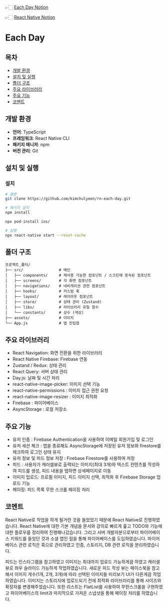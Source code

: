 👉🏻 [Each Day Notion](https://carbonated-stoplight-4f5.notion.site/ReactNative-1297e70c1e6380c1b3e0eb8141e9b737)

👉🏻 [React Native Notion](https://carbonated-stoplight-4f5.notion.site/React-Native-1307e70c1e6380f4b247c1224fa085db?pvs=4)

# Each Day

## 목차
- [개발 환경](#개발-환경)
- [설치 및 실행](#설치-및-실행)
- [폴더 구조](#폴더-구조)
- [주요 라이브러리](#주요-라이브러리)
- [주요 기능](#주요-기능)
- [코멘트](#코멘트)




## 개발 환경
- **언어**: TypeScript
- **프레임워크**: React Native CLI
- **패키지 매니저**: npm
- **버전 관리**: Git



## 설치 및 실행

### 설치
```bash
# 클론
git clone https://github.com/kimchulyeon/rn-each-day.git

# 패키지 설치
npm install

npx pod-install ios/

# 실행
npx react-native start --reset-cache  
```

## 폴더 구조

```
프로젝트_폴더/
├── src/                # 메인
│   ├── components/     # 재사용 가능한 컴포넌트 / 스크린에 종속된 컴포넌트
│   ├── screens/        # 각 화면 컴포넌트
│   ├── navigations/    # 네비게이션 관련 컴포넌트
│   ├── hooks/          # 커스텀 훅
│   ├── layout/         # 레이아웃 컴포넌트
│   ├── store/          # 상태 관리 (Zustand)
│   ├── libs/           # 라이브러리 유틸 함수
│   └── constants/      # 상수 (색상)
├── assets/             # 이미지
└── App.js              # 앱 진입점
```

## 주요 라이브러리
- React Navigation: 화면 전환을 위한 라이브러리
- React Native Firebase: Firebase 연동
- Zustand / Redux: 상태 관리
- React Query: 서버 상태 관리
- Day.js: 날짜 및 시간 처리
- react-native-image-picker: 이미지 선택 기능
- react-native-permissions : 이미지 접근 권한 요청
- react-native-image-resizer : 이미지 최적화
- Firebase : 파이어베이스
- AsyncStorage : 로컬 저장소

## 주요 기능
- 유저 인증 : Firebase Authentication을 사용하여 이메일 회원가입 및 로그인
- 유저 세션 체크 : 앱을 종료해도 AsyncStorage에 저장된 유저 정보와 firestore를 체크하여 로그인 상태 유지
- 유저 정보 및 피드 정보 저장 : Firebase Firestore를 사용하여 저장
- 피드 : 사용자가 캐러셀뷰로 출력되는 이미지(최대 3개)와 텍스트 컨텐츠를 작성하여 피드를 생성, 피드 내용을 탭하면 상세페이지로 이동
- 이미지 업로드: 프로필 이미지, 피드 이미지 선택, 최적화 후 Firebase Storage 업로드 기능
- 페이징: 피드 목록 무한 스크롤 페이징 처리

## 코멘트

React Native로 작업을 하게 될거란 것을 들었었기 때문에 React Native로 진행하였습니다. React Native에 대한 기본 개념을 문서와 강의로 빠르게 훑고 TODO와 기능에 대한 플로우를 정리하여 진행해나갔습니다. 그리고 서버 개발자분으로부터 파이어베이스 키워드를 들었던 것과 소셜 앱인 점을 통해 파이어베이스를 도입하였습니다. 파이어베이스 관련 로직은 훅으로 관리하였고 인증, 스토리지, DB 관련 로직을 분리하였습니다.

피드는 인스타그램을 참고하였고 이미지는 최대까지 업로드 가능하게끔 하였고 캐러셀뷰로 좌우 슬라이드 가능하게 작업하였습니다. 
새로운 피드 작성 뷰는 페이스북을 참고해서 이미지 개수(1개, 2개, 3개)에 따라 선택된 이미지들 미리보기 UI가 다른게끔 작업하였습니다. 이미지는 스토리지에 업로드되기 전에 최적화 라이브러리를 통해 사이즈와 확장자를 변경해주었습니다.
또한 리스트는 FlatList를 사용하여 무한스크롤을 구현하였고 파이어베이스의 limit과 마지막으로 가져온 스냅샷을 통해 페이징 처리를 하였습니다.
